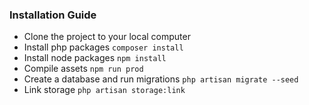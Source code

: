 ### Installation Guide
- Clone the project to your local computer
- Install php packages `composer install`
- Install node packages `npm install`
- Compile assets `npm run prod`
- Create a database and run migrations `php artisan migrate --seed`
- Link storage `php artisan storage:link`
